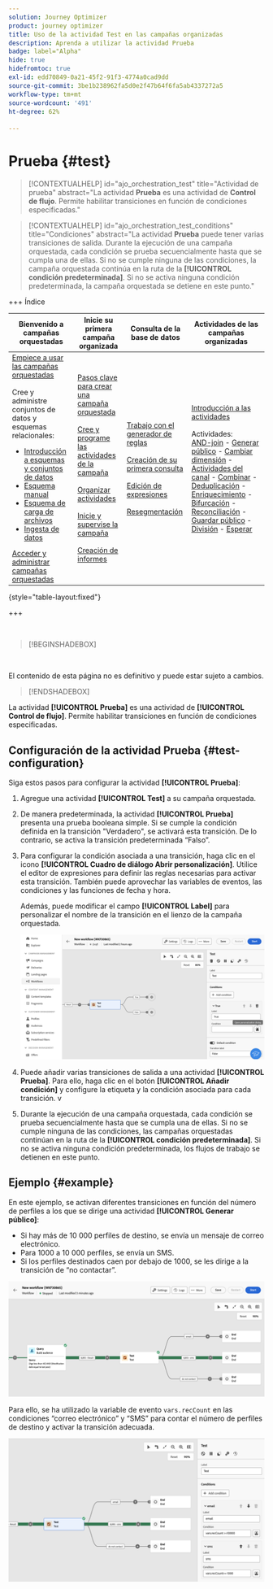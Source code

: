 ```yaml
---
solution: Journey Optimizer
product: journey optimizer
title: Uso de la actividad Test en las campañas organizadas
description: Aprenda a utilizar la actividad Prueba
badge: label="Alpha"
hide: true
hidefromtoc: true
exl-id: edd70849-0a21-45f2-91f3-4774a0cad9dd
source-git-commit: 3be1b238962fa5d0e2f47b64f6fa5ab4337272a5
workflow-type: tm+mt
source-wordcount: '491'
ht-degree: 62%

---
```


# Prueba {#test}

>[!CONTEXTUALHELP]
>id="ajo_orchestration_test"
>title="Actividad de prueba"
>abstract="La actividad **Prueba** es una actividad de **Control de flujo**. Permite habilitar transiciones en función de condiciones especificadas."

>[!CONTEXTUALHELP]
>id="ajo_orchestration_test_conditions"
>title="Condiciones"
>abstract="La actividad **Prueba** puede tener varias transiciones de salida. Durante la ejecución de una campaña orquestada, cada condición se prueba secuencialmente hasta que se cumpla una de ellas. Si no se cumple ninguna de las condiciones, la campaña orquestada continúa en la ruta de la **[!UICONTROL condición predeterminada]**. Si no se activa ninguna condición predeterminada, la campaña orquestada se detiene en este punto."

+++ Índice

| Bienvenido a campañas orquestadas | Inicie su primera campaña organizada | Consulta de la base de datos | Actividades de las campañas organizadas |
|---|---|---|---|
| [Empiece a usar las campañas orquestadas](../gs-orchestrated-campaigns.md)<br/><br/>Cree y administre conjuntos de datos y esquemas relacionales:</br> <ul><li>[Introducción a esquemas y conjuntos de datos](../gs-schemas.md)</li><li>[Esquema manual](../manual-schema.md)</li><li>[Esquema de carga de archivos](../file-upload-schema.md)</li><li>[Ingesta de datos](../ingest-data.md)</li></ul>[Acceder y administrar campañas orquestadas](../access-manage-orchestrated-campaigns.md) | [Pasos clave para crear una campaña orquestada](../gs-campaign-creation.md)<br/><br/>[Cree y programe las actividades de la campaña](../create-orchestrated-campaign.md)<br/><br/>[Organizar actividades](../orchestrate-activities.md)<br/><br/>[Inicie y supervise la campaña](../start-monitor-campaigns.md)<br/><br/>[Creación de informes](../reporting-campaigns.md) | [Trabajo con el generador de reglas](../orchestrated-rule-builder.md)<br/><br/>[Creación de su primera consulta](../build-query.md)<br/><br/>[Edición de expresiones](../edit-expressions.md)<br/><br/>[Resegmentación](../retarget.md) | [Introducción a las actividades](about-activities.md)<br/><br/>Actividades:<br/>[AND-join](and-join.md) - [Generar público](build-audience.md) - [Cambiar dimensión](change-dimension.md) - [Actividades del canal](channels.md) - [Combinar](combine.md) - [Deduplicación](deduplication.md) - [Enriquecimiento](enrichment.md) - [Bifurcación](fork.md) - [Reconciliación](reconciliation.md) - [Guardar público](save-audience.md) - [División](split.md) - [Esperar](wait.md) |

{style="table-layout:fixed"}

+++

<br/>

>[!BEGINSHADEBOX]

</br>

El contenido de esta página no es definitivo y puede estar sujeto a cambios.

>[!ENDSHADEBOX]

La actividad **[!UICONTROL Prueba]** es una actividad de **[!UICONTROL Control de flujo]**. Permite habilitar transiciones en función de condiciones especificadas.

## Configuración de la actividad Prueba {#test-configuration}

Siga estos pasos para configurar la actividad **[!UICONTROL Prueba]**:

1. Agregue una actividad **[!UICONTROL Test]** a su campaña orquestada.

1. De manera predeterminada, la actividad **[!UICONTROL Prueba]** presenta una prueba booleana simple. Si se cumple la condición definida en la transición &quot;Verdadero&quot;, se activará esta transición. De lo contrario, se activa la transición predeterminada “Falso”.

1. Para configurar la condición asociada a una transición, haga clic en el icono **[!UICONTROL Cuadro de diálogo Abrir personalización]**. Utilice el editor de expresiones para definir las reglas necesarias para activar esta transición. También puede aprovechar las variables de eventos, las condiciones y las funciones de fecha y hora.

   Además, puede modificar el campo **[!UICONTROL Label]** para personalizar el nombre de la transición en el lienzo de la campaña orquestada.

   ![](../assets/workflow-test-default.png)

1. Puede añadir varias transiciones de salida a una actividad **[!UICONTROL Prueba]**. Para ello, haga clic en el botón **[!UICONTROL Añadir condición]** y configure la etiqueta y la condición asociada para cada transición.
v
1. Durante la ejecución de una campaña orquestada, cada condición se prueba secuencialmente hasta que se cumpla una de ellas. Si no se cumple ninguna de las condiciones, las campañas orquestadas continúan en la ruta de la **[!UICONTROL condición predeterminada]**. Si no se activa ninguna condición predeterminada, los flujos de trabajo se detienen en este punto.

## Ejemplo {#example}

En este ejemplo, se activan diferentes transiciones en función del número de perfiles a los que se dirige una actividad **[!UICONTROL Generar público]**:

* Si hay más de 10 000 perfiles de destino, se envía un mensaje de correo electrónico.
* Para 1000 a 10 000 perfiles, se envía un SMS.
* Si los perfiles destinados caen por debajo de 1000, se les dirige a la transición de “no contactar”.

![](../assets/workflow-test-example.png)

Para ello, se ha utilizado la variable de evento `vars.recCount` en las condiciones “correo electrónico” y “SMS” para contar el número de perfiles de destino y activar la transición adecuada.

![](../assets/workflow-test-example-config.png)
